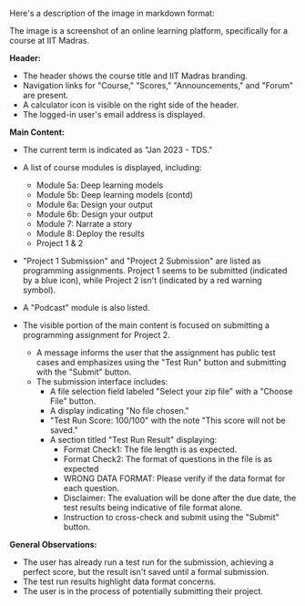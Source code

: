 Here's a description of the image in markdown format:

The image is a screenshot of an online learning platform, specifically for a course at IIT Madras.

**Header:**

*   The header shows the course title and IIT Madras branding.
*   Navigation links for "Course," "Scores," "Announcements," and "Forum" are present.
*   A calculator icon is visible on the right side of the header.
*   The logged-in user's email address is displayed.

**Main Content:**

*   The current term is indicated as "Jan 2023 - TDS."
*   A list of course modules is displayed, including:
    *   Module 5a: Deep learning models
    *   Module 5b: Deep learning models (contd)
    *   Module 6a: Design your output
    *   Module 6b: Design your output
    *   Module 7: Narrate a story
    *   Module 8: Deploy the results
    *   Project 1 & 2

*   "Project 1 Submission" and "Project 2 Submission" are listed as programming assignments. Project 1 seems to be submitted (indicated by a blue icon), while Project 2 isn't (indicated by a red warning symbol).
*   A "Podcast" module is also listed.

*   The visible portion of the main content is focused on submitting a programming assignment for Project 2.
    *   A message informs the user that the assignment has public test cases and emphasizes using the "Test Run" button and submitting with the "Submit" button.
    *   The submission interface includes:
        *   A file selection field labeled "Select your zip file" with a "Choose File" button.
        *   A display indicating "No file chosen."
        *   "Test Run Score: 100/100" with the note "This score will not be saved."
        *   A section titled "Test Run Result" displaying:
            *   Format Check1: The file length is as expected.
            *   Format Check2: The format of questions in the file is as expected
            *   WRONG DATA FORMAT: Please verify if the data format for each question.
            *   Disclaimer: The evaluation will be done after the due date, the test results being indicative of file format alone.
            *   Instruction to cross-check and submit using the "Submit" button.

**General Observations:**

*   The user has already run a test run for the submission, achieving a perfect score, but the result isn't saved until a formal submission.
*   The test run results highlight data format concerns.
*   The user is in the process of potentially submitting their project.

